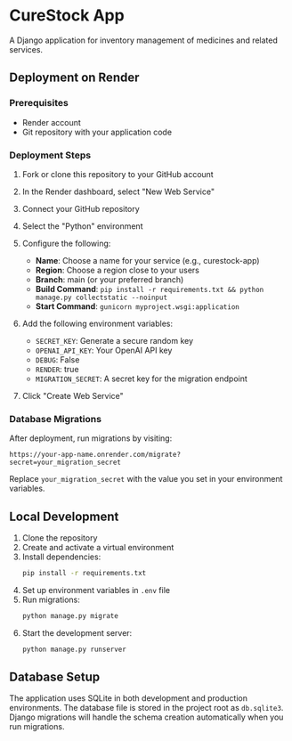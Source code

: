 # CureStock App

A Django application for inventory management of medicines and related services.

## Deployment on Render

### Prerequisites
- Render account
- Git repository with your application code

### Deployment Steps

1. Fork or clone this repository to your GitHub account
2. In the Render dashboard, select "New Web Service"
3. Connect your GitHub repository
4. Select the "Python" environment
5. Configure the following:
   - **Name**: Choose a name for your service (e.g., curestock-app)
   - **Region**: Choose a region close to your users
   - **Branch**: main (or your preferred branch)
   - **Build Command**: `pip install -r requirements.txt && python manage.py collectstatic --noinput`
   - **Start Command**: `gunicorn myproject.wsgi:application`

6. Add the following environment variables:
   - `SECRET_KEY`: Generate a secure random key
   - `OPENAI_API_KEY`: Your OpenAI API key
   - `DEBUG`: False
   - `RENDER`: true
   - `MIGRATION_SECRET`: A secret key for the migration endpoint

7. Click "Create Web Service"

### Database Migrations

After deployment, run migrations by visiting:
```
https://your-app-name.onrender.com/migrate?secret=your_migration_secret
```
Replace `your_migration_secret` with the value you set in your environment variables.

## Local Development

1. Clone the repository
2. Create and activate a virtual environment
3. Install dependencies:
   ```bash
   pip install -r requirements.txt
   ```
4. Set up environment variables in `.env` file
5. Run migrations:
   ```bash
   python manage.py migrate
   ```
6. Start the development server:
   ```bash
   python manage.py runserver
   ```

## Database Setup

The application uses SQLite in both development and production environments. The database file is stored in the project root as `db.sqlite3`. Django migrations will handle the schema creation automatically when you run migrations.
